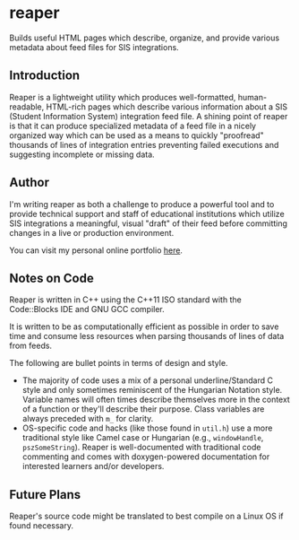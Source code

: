 # reaper
Builds useful HTML pages which describe, organize, and provide various metadata about feed files for SIS integrations.

Introduction
--------
Reaper is a lightweight utility which produces well-formatted, human-readable, HTML-rich pages which describe various information about a SIS (Student Information System) integration feed file. A shining point of reaper is that it can produce specialized metadata of a feed file in a nicely organized way which can be used as a means to quickly "proofread" thousands of lines of integration entries preventing failed executions and suggesting incomplete or missing data.

Author
--------
I'm writing reaper as both a challenge to produce a powerful tool and to provide technical support and staff of educational institutions which utilize SIS integrations a meaningful, visual "draft" of their feed before committing changes in a live or production environment.

You can visit my personal online portfolio [here][ghostcat].

[ghostcat]: http://av.x10.bz/

Notes on Code
--------
Reaper is written in C++ using the C++11 ISO standard with the Code::Blocks IDE and GNU GCC compiler.

It is written to be as computationally efficient as possible in order to save time and consume less resources when parsing thousands of lines of data from feeds.

The following are bullet points in terms of design and style.

* The majority of code uses a mix of a personal underline/Standard C style and only sometimes reminiscent of the Hungarian Notation style. Variable names will often times describe themselves more in the context of a function or they'll describe their purpose. Class variables are always preceded with ```m_``` for clarity.
* OS-specific code and hacks (like those found in ```util.h```) use a more traditional style like Camel case or Hungarian (e.g., ```windowHandle```, ```pszSomeString```). Reaper is well-documented with traditional code commenting and comes with doxygen-powered documentation for interested learners and/or developers.

Future Plans
--------
Reaper's source code might be translated to best compile on a Linux OS if found necessary.
